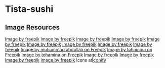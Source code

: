 # Tista-sushi

## Image Resources
<a href="https://www.freepik.com/free-ai-image/seafood-sushi-dish-with-details-simple-black-background_152606744.htm#fromView=search&page=1&position=10&uuid=25db6fb9-c372-445f-b828-d8e495598f8d">Image by freepik</a>
<a href="https://www.freepik.com/free-ai-image/seafood-sushi-dish-with-details-simple-black-background_152607070.htm#fromView=search&page=1&position=15&uuid=0543b13b-253e-4c16-ba12-dafb21197d5a">Image by freepik</a>
<a href="https://www.freepik.com/free-ai-image/seafood-sushi-dish-with-details-simple-black-background_152606756.htm#fromView=search&page=1&position=10&uuid=0543b13b-253e-4c16-ba12-dafb21197d5a">Image by freepik</a>
<a href="https://www.freepik.com/free-ai-image/seafood-sushi-dish-with-details-simple-black-background_152606997.htm#fromView=search&page=1&position=24&uuid=d2ba40b1-a69e-4b76-8204-9bba1c6508f4">Image by freepik</a>
<a href="https://www.freepik.com/free-ai-image/seafood-sushi-dish-with-details-simple-black-background_152606986.htm#fromView=search&page=1&position=7&uuid=2c557d40-f6ea-449e-9bbb-402c41c816d0">Image by freepik</a>
<a href="https://www.freepik.com/free-ai-image/highly-detailed-seafood-sushi-dish-with-simple-black-background_152606118.htm#fromView=search&page=1&position=15&uuid=2c557d40-f6ea-449e-9bbb-402c41c816d0">Image by freepik</a>
<a href="https://www.freepik.com/free-ai-image/highly-detailed-seafood-sushi-dish-with-simple-black-background_152606231.htm#fromView=search&page=1&position=23&uuid=2c557d40-f6ea-449e-9bbb-402c41c816d0">Image by freepik</a>
<a href="https://www.freepik.com/free-ai-image/highly-detailed-seafood-sushi-dish-with-simple-black-background_152606136.htm#fromView=search&page=1&position=12&uuid=2c557d40-f6ea-449e-9bbb-402c41c816d0">Image by freepik</a>
<a href="https://www.freepik.com/free-ai-image/seafood-sushi-dish-with-details-simple-black-background_152607070.htm#fromView=search&page=1&position=2&uuid=515d6cec-baf6-42d8-b79b-bafafeee81ca">Image by freepik</a>
<a href="https://www.freepik.com/free-psd/japanese-sushi-rolls-made-with-fresh-fish-rice-transparent-background_143488966.htm#fromView=search&page=1&position=1&uuid=5af66c7a-65a2-4204-b1e8-c00b83ef0b55">Image by muhammad abdullah on Freepik</a>
<a href="https://www.freepik.com/free-psd/sushi-isolated-transparent-background_134564896.htm#fromView=search&page=1&position=3&uuid=b19b0997-9903-47ce-9ff6-751145c09115">Image by tohamina on Freepik</a>
<a href="https://www.freepik.com/free-psd/sushi-isolated-transparent-background_134548249.htm#fromView=search&page=1&position=0&uuid=b19b0997-9903-47ce-9ff6-751145c09115">Image by tohamina on Freepik</a>
<a href="https://www.freepik.com/free-ai-image/seafood-sushi-dish-with-details-simple-black-background_152606803.htm#fromView=search&page=1&position=1&uuid=c81a610d-5dea-46ab-a892-5edbca7a022f">Image by freepik</a>
<a href="https://www.freepik.com/free-ai-image/seafood-sushi-dish-with-details-simple-black-background_152606828.htm#fromView=search&page=1&position=32&uuid=c1d254d3-c28c-4569-a995-41ccdd8d505e">Image by freepik</a>
<a href="https://www.freepik.com/free-ai-image/seafood-sushi-dish-with-details-simple-black-background_152607039.htm#fromView=search&page=2&position=18&uuid=36e890dc-6b7b-4a1d-bd34-0749cdf01a10">Image by freepik</a>
<a href="https://www.freepik.com/free-ai-image/close-up-people-eating-sushi_152629219.htm#fromView=search&page=2&position=33&uuid=36e890dc-6b7b-4a1d-bd34-0749cdf01a10">Image by freepik</a>
Icons at<a href="https://icon-sets.iconify.design/">Iconify</a>

